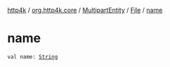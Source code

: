 [http4k](../../../index.md) / [org.http4k.core](../../index.md) / [MultipartEntity](../index.md) / [File](index.md) / [name](./name.md)

# name

`val name: `[`String`](https://kotlinlang.org/api/latest/jvm/stdlib/kotlin/-string/index.html)